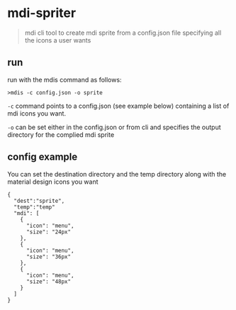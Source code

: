 # mdi-spriter
> mdi cli tool to create mdi sprite from a config.json file specifying all the icons a user wants

## run
run with the mdis command as follows:

```
>mdis -c config.json -o sprite
```

```-c``` command points to a config.json (see example below) containing a list of mdi icons you want.

```-o``` can be set either in the config.json or from cli and specifies the output directory for the complied mdi sprite

## config example

You can set the destination directory and the temp directory along with the material design icons  you want

```
{
  "dest":"sprite",
  "temp":"temp"
  "mdi": [
    {
      "icon": "menu",
      "size": "24px"
    },
    {
      "icon": "menu",
      "size": "36px"
    },
    {
      "icon": "menu",
      "size": "48px"
    }
  ]
}

```
